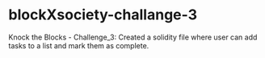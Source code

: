 # blockXsociety-challange-3
Knock the Blocks - Challenge_3: Created a solidity file where user can add tasks to a list and mark them as complete.
